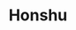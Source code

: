 ---
layout: place
title: "Honshu"
permalink: /new-jersey/jersey-city/honshu.html
stateAbbr: NJ
stateName: New Jersey
cityName: Jersey City
seo:
  name: "Honshu"
  type: Restaurant
  links: http://www.honshulounge.com/
description: "Modern Japanese eatery specializing in sushi & noodles served in a second-story space. Honshu serves delicious sushi in Jersey City, New Jersey. Try fresh Japanese dishes for a great dining experience. Available for takeout, delivery, lunch, and dinner."
place_id: ChIJgXR_NKlQwokR9uRHA0vNKDs
photos:
  - name: >-
      places/ChIJgXR_NKlQwokR9uRHA0vNKDs/photos/AeeoHcL_zI1WARJeGrwzEToxES29kS_vtfksvNti6SppHXs6Ntte3gcox9-xJOJjT2iMJMKmAnJGPsrF475d-m_1m8q9Ba16kqXKhqrVLCVSE9j_Q_Hz2jreU-_-kEVFPPn0ssOsvg4gaPn-xqJypeXezjpc63t8cQNMKoHPRZbyMVFjholGKxQw-EPlttEn3n5GzBU7qMiTv5tq0P-0k3ju5ovrSxFHjpxeR5FZ0bW95rTfLakf_SowI7kZfxRZXOPqp606asJfAuDOcd7moxOh5XraIDEXyKFAMUYQqanfkdlMYQ
    widthPx: 4752
    heightPx: 3168
    authorAttributions:
      - displayName: Honshu
        uri: https://maps.google.com/maps/contrib/111917721639127156377
        photoUri: >-
          https://lh3.googleusercontent.com/a-/ALV-UjUX97-cIoYeqrFSPg87apQmZOmPbdsrF2tLWqNJW5UMo93-rq5K=s100-p-k-no-mo
    flagContentUri: >-
      https://www.google.com/local/imagery/report/?cb_client=maps_api_places.places_api&image_key=!1e10!2sAF1QipNLFUIZLMDqsbLOVG_6GzJNEzI1t9leVXFrMBTZ&hl=en-US
    googleMapsUri: >-
      https://www.google.com/maps/place//data=!3m4!1e2!3m2!1sAF1QipNLFUIZLMDqsbLOVG_6GzJNEzI1t9leVXFrMBTZ!2e10!4m2!3m1!1s0x89c250a9347f7481:0x3b28cd4b0347e4f6
  - name: >-
      places/ChIJgXR_NKlQwokR9uRHA0vNKDs/photos/AeeoHcJDHCQaBotY7s1wjfT42biLispsJRQag1pnuHEDlKQWJvTdM8zmCR59e2LMBtXqhamIwGiS5fhLprlwKpp2FHBwo_y1DjCqtMeUnFNmT4a8d0pDxNxNj1rljaXxvVJ1-qTTVVnGBoELa08CgZQfr36AuZSkTMAJSY2B4IPDV1645FLWk31xASom6aKr3ZfwQ01iMm1dGJzdHZ78J4Mv4UKUTTbi4aFc8rE_iOzFXf04UZymx3CEGVzCC3Nu3GVPZVK-PfftTSkxwwcbke-GWU8ic9RloCrmrVjmxErVfYJtgQ
    widthPx: 3033
    heightPx: 1836
    authorAttributions:
      - displayName: Honshu
        uri: https://maps.google.com/maps/contrib/111917721639127156377
        photoUri: >-
          https://lh3.googleusercontent.com/a-/ALV-UjUX97-cIoYeqrFSPg87apQmZOmPbdsrF2tLWqNJW5UMo93-rq5K=s100-p-k-no-mo
    flagContentUri: >-
      https://www.google.com/local/imagery/report/?cb_client=maps_api_places.places_api&image_key=!1e10!2sAF1QipN-foMK7l-UYiuPHeReXwCrAs9rsNVGUWw9Q9JV&hl=en-US
    googleMapsUri: >-
      https://www.google.com/maps/place//data=!3m4!1e2!3m2!1sAF1QipN-foMK7l-UYiuPHeReXwCrAs9rsNVGUWw9Q9JV!2e10!4m2!3m1!1s0x89c250a9347f7481:0x3b28cd4b0347e4f6
  - name: >-
      places/ChIJgXR_NKlQwokR9uRHA0vNKDs/photos/AeeoHcJC5mEpkX1OXGhEb6lMHFdu27U9sicwRaSiwDIoejfm2kaUdHKiL_3MlIKFezJGUhRP3O6-dRIaiYrOwnV3hMHRnQPxIGOhpHaO-hEOxoM6oozq_cU6cirZiSCcAQCZ6KF1hBPFiJEnOH6etgkJ3n_Y-3D5C9EefUKfMojgTXmuGk_tyQlJwi6Ok3WlTnW1pBO2ALqeTF3zzeb60gzRKQDQzln_oHX02H2Fpqgi-7wTZA1_4kleTFBY-BzeOaHb4huyFb80X3_IwPjJ0v05n1dprOPlz2rkVnAgDQjZhVjxbX10c-gZGsOnXIxhUiFyCVj1qy3TqBf_GGwX7ToczZBSLMeChVdj9Hn64ew3ZpdIEUFzHlAg2JeQ-5dGVbn7m_KbZdz9LStx3Q8TkI1iyxy3OlEQpA8QQoTDeA8_hQVa5g
    widthPx: 3000
    heightPx: 4000
    authorAttributions:
      - displayName: Kim Ellison
        uri: https://maps.google.com/maps/contrib/105540297209834923058
        photoUri: >-
          https://lh3.googleusercontent.com/a-/ALV-UjW4ej-unXNvc_ljXGyBQwORqGMSRuSWfaLt0vB41KU0bqx1wlla=s100-p-k-no-mo
    flagContentUri: >-
      https://www.google.com/local/imagery/report/?cb_client=maps_api_places.places_api&image_key=!1e10!2sCIHM0ogKEICAgIC__-3OWQ&hl=en-US
    googleMapsUri: >-
      https://www.google.com/maps/place//data=!3m4!1e2!3m2!1sCIHM0ogKEICAgIC__-3OWQ!2e10!4m2!3m1!1s0x89c250a9347f7481:0x3b28cd4b0347e4f6
  - name: >-
      places/ChIJgXR_NKlQwokR9uRHA0vNKDs/photos/AeeoHcKmUn2T1-64rdhIzCLKtbgMNGgQKo5vNIEEQIShJ_q669S591hNJvbfy_7AG7t_RFGnFEIUDx6pT1lcAYcLOPo5h-5vQKgrsKr6Y1CvL4_Nin5NaJsE2tx1N9OHGbOheB_eNbxJW73RO8h60abFx1uE_cn4LppI_t91gQK3dpp_8QY9qp41tpCUyjnDFYyIkCX4QVpT1hz_xe3KEWxboBFCZMs0jPn0HkXAYz47TTXqg-oObe5oAbzHH4ZHTHHoSSb1ucl_z5oAc_nJi8a8fK7GIW0K66PBE61OiPLZ7OBrOL5UIR9aLpcw_mh_kt2NQQCmVLln_eU0pkxgc9VOnLnR5Tf9PasH_qRaZbL0ugrAOL0JS62a7HotKV19ZgnQhJzOcPP3gI5-5j8F9FUl5KnraYJDeSMS82HvWAl9hVf_sqM
    widthPx: 4032
    heightPx: 3024
    authorAttributions:
      - displayName: Tavaria Robertson
        uri: https://maps.google.com/maps/contrib/103596880160982396376
        photoUri: >-
          https://lh3.googleusercontent.com/a-/ALV-UjWfpO6DqB39hy3mgJbzG5FJwzHq4GeYtSgBjLNPNKpvCaewpnd_Lg=s100-p-k-no-mo
    flagContentUri: >-
      https://www.google.com/local/imagery/report/?cb_client=maps_api_places.places_api&image_key=!1e10!2sCIHM0ogKEICAgICUxpr1vgE&hl=en-US
    googleMapsUri: >-
      https://www.google.com/maps/place//data=!3m4!1e2!3m2!1sCIHM0ogKEICAgICUxpr1vgE!2e10!4m2!3m1!1s0x89c250a9347f7481:0x3b28cd4b0347e4f6
  - name: >-
      places/ChIJgXR_NKlQwokR9uRHA0vNKDs/photos/AeeoHcL9KhlgxMggu_p0inUcQnaO4icF9nVs33URQLIUzW3PhCJBBgPP1NTq7xTSXt-BfHLHN0NTcbne8mNxvvU8IyPhzSgJvY2p7BZyyNbJms5se5lYk7sx2UFYzVp02cQSuwcnd7amGV8JVIlKSUS8WMsnbfTkwigGC96aFWMYT75O4JqQkoqOa3QwTSvT-OqokG8wCm6inhFOUYqiUxplqPHaIfcGuYZGQHaJoZsRei4bCYeJA64c7LUGiY4vRtNolTm2w6dss3G79mufuTzF64DxjmbPS1NOz2xDdNdUpNQogsVDMpr2PZt7ubwqZYfj0ogXkJJZ2VJx1h_WCPXRByLQmC48lWpr8aIfLbtuD43kHc-FXK4zP2RGZV6W4JEkf998BKp8Nw_i-BSIQ0rY_bo7X83DSWIUwAdnARakWgbUuA
    widthPx: 3600
    heightPx: 4800
    authorAttributions:
      - displayName: Nehal Ahmed
        uri: https://maps.google.com/maps/contrib/116481844845729614973
        photoUri: >-
          https://lh3.googleusercontent.com/a-/ALV-UjV-YG9-F7AXcQjts1kLsdnRZAA_RRStaTvEWalKTSHzEpKH5aB_XA=s100-p-k-no-mo
    flagContentUri: >-
      https://www.google.com/local/imagery/report/?cb_client=maps_api_places.places_api&image_key=!1e10!2sCIHM0ogKEICAgICrnu2JUA&hl=en-US
    googleMapsUri: >-
      https://www.google.com/maps/place//data=!3m4!1e2!3m2!1sCIHM0ogKEICAgICrnu2JUA!2e10!4m2!3m1!1s0x89c250a9347f7481:0x3b28cd4b0347e4f6
  - name: >-
      places/ChIJgXR_NKlQwokR9uRHA0vNKDs/photos/AeeoHcKH4gW9YHGPMBo-sI1OY9CpKDLnG0PJB9VhMWu1dSjb8YM9bVoLPLElr17Kl8r7SBrmre7p5opjbQSUTGnU4CQNN3h0L62OrtRgyMk4s8RsjY07UHe7CnjyuM7xgFO31-nigAUov4oI4GCzaYGUDPG4N70fn0o8ZdBul8TrI8yMkFmEvDOpZB7SiWXEfi3LiHbda1DM1g1ewh_3xVBku-v_wFiaA03ZvJMjhWnLYxmzixjZk4QUntRQYUyznQSPdEKkb3eBvGdlHBfWA8f8H48c0QQu751pQQx9hUErOqaGB7jd-rb3Lvp-8_ycCSiu0z3z00ZoG5koGpD_g6yRGD4xMuf5BRK9R-MVh05fxCEQs5ddjqlm8eUwN9E454YUPIZC9ENznOoPPYoe2Zt9BWH7GD3SSVTzaY8HRGyVqfAmMg
    widthPx: 3600
    heightPx: 4800
    authorAttributions:
      - displayName: Nehal Ahmed
        uri: https://maps.google.com/maps/contrib/116481844845729614973
        photoUri: >-
          https://lh3.googleusercontent.com/a-/ALV-UjV-YG9-F7AXcQjts1kLsdnRZAA_RRStaTvEWalKTSHzEpKH5aB_XA=s100-p-k-no-mo
    flagContentUri: >-
      https://www.google.com/local/imagery/report/?cb_client=maps_api_places.places_api&image_key=!1e10!2sCIHM0ogKEICAgICrnu2JYA&hl=en-US
    googleMapsUri: >-
      https://www.google.com/maps/place//data=!3m4!1e2!3m2!1sCIHM0ogKEICAgICrnu2JYA!2e10!4m2!3m1!1s0x89c250a9347f7481:0x3b28cd4b0347e4f6
  - name: >-
      places/ChIJgXR_NKlQwokR9uRHA0vNKDs/photos/AeeoHcIUxjYjFPWJpEwMX4fyAMLb1kAw3ENdfDucY9JcNRP06T7bHsm1XdUL1CGQPQwzh0DLks28QTNPIAhNAFBfwEtTGDBnv9LmfVCZmUpPjI1i3rDGjdYC2DUgA55Cc07NZIu6Sk3WtGEV_giaSj25L9pEv-EnMMAbQ3kuRgH9BIxAUK4RHT_n-zxX8WuwDqfDS8v3Hs0dJ_U3lEDiRB_0fybJCJlifXltV5xY7p_WLQJvdwGVlxEtju_IQMYKinBB_Au8dqo9kTdIAuTbzwgfEPMNlHqZYXHlrR3WE-auO8Cami8qFFP76eEVLTHsLuJZfc1jfmCo_yVleo_zgRf7gjdWV6XhWwkq6FGwplJ-8ud83stUZGW79Q3m6bO0w3aPV-Qn-JP3u6ICkJtWqJTUrDhAo21aaTmndOwRAfXPgAjDmQ
    widthPx: 4032
    heightPx: 3024
    authorAttributions:
      - displayName: Wei Zhong
        uri: https://maps.google.com/maps/contrib/100979938409795230083
        photoUri: >-
          https://lh3.googleusercontent.com/a/ACg8ocL-dwvJoEw510Ifi5Bf3ukPaM647j50zZYpcwcneqbbqgd9IeY=s100-p-k-no-mo
    flagContentUri: >-
      https://www.google.com/local/imagery/report/?cb_client=maps_api_places.places_api&image_key=!1e10!2sCIHM0ogKEICAgICBkuHjNQ&hl=en-US
    googleMapsUri: >-
      https://www.google.com/maps/place//data=!3m4!1e2!3m2!1sCIHM0ogKEICAgICBkuHjNQ!2e10!4m2!3m1!1s0x89c250a9347f7481:0x3b28cd4b0347e4f6
  - name: >-
      places/ChIJgXR_NKlQwokR9uRHA0vNKDs/photos/AeeoHcIlr_2_0kPn-HywVTUA-h-pe9VdWoQiQ9uxzdZ9Z-fkF8tvuThIu6ETl-jKmHncGS9aM_fJ2EbxbI7TZfMmRfQ3sDsSXJwuhuzutegUx_R76nN83o_7j8FQGdy6oWBpOEcmo9s4ko6KCWtkCM_7SovTeITqKHZLTtX7BUIcGpq13---TI0jMYhZ9joJ88_uxAUU4cdOfaFeCDIYMJ3riDILWMo5CeTynBmoJbsj4ztL3NOiApn07eyK7wGD2ABC_r8FQExX4iFzwk-1LYSyWJKyhM9gXH13VTzItqrN2rc4lRNbbjgj-a2URxw25sQ7msjC2rjc8xsB9yT0XsOakVnTlhB0z6XeFXM4VLZwoPFOslJQYrJLUqvWW5549Bvdse3VSyi9H_czyr_u9XU8Q1kE2ISEgYbuhblEscexh0yI_A
    widthPx: 4800
    heightPx: 3600
    authorAttributions:
      - displayName: Matthew Czuba
        uri: https://maps.google.com/maps/contrib/117834284381416174255
        photoUri: >-
          https://lh3.googleusercontent.com/a-/ALV-UjW9BGXRFjtGMt1v5UDj2jypSODZcuvwieuLVF9_v0zaS27pYTj6=s100-p-k-no-mo
    flagContentUri: >-
      https://www.google.com/local/imagery/report/?cb_client=maps_api_places.places_api&image_key=!1e10!2sCIHM0ogKEICAgIDfk-KjPg&hl=en-US
    googleMapsUri: >-
      https://www.google.com/maps/place//data=!3m4!1e2!3m2!1sCIHM0ogKEICAgIDfk-KjPg!2e10!4m2!3m1!1s0x89c250a9347f7481:0x3b28cd4b0347e4f6
  - name: >-
      places/ChIJgXR_NKlQwokR9uRHA0vNKDs/photos/AeeoHcKqLv3et6tSGPw9MPAHqTa70vyYTFp7OF613nyowrnAOqGKKUmhL3VR5U_c9xLYQPMXG-YMoXM8aUMh610w14-ap6bCIOk7vEsocVwRCk6quYtfOB9pgtgi09lgulTaKPDYh96GHnw95igBtIN3fGqnsGn5eRBJR4ysRdKrPmi7lY9L7uKgqN9E7NlNRQDqzpm4z5I8jDwJQvme5kOvMPrOS3wcje63WoOlz1y7bzozMHLyZCOh4GWQHEW9drRbJ8t-6Jm7clCYWUAgl9LKm0iAnsYTJ2OqWnM8nokX4a32CrR9B2DQl8OddtsryquL3F9foFmQTq8UdmrW8RwItCtMfr0gDbMFmSc4t1wkEWhAVNXJ4kmrbyZMX6EZLNBdQfeRe7nZZbfqZAxGuFpNPFVNcNbjY0VFnSzaHRzNlbY
    widthPx: 3600
    heightPx: 4800
    authorAttributions:
      - displayName: Nehal Ahmed
        uri: https://maps.google.com/maps/contrib/116481844845729614973
        photoUri: >-
          https://lh3.googleusercontent.com/a-/ALV-UjV-YG9-F7AXcQjts1kLsdnRZAA_RRStaTvEWalKTSHzEpKH5aB_XA=s100-p-k-no-mo
    flagContentUri: >-
      https://www.google.com/local/imagery/report/?cb_client=maps_api_places.places_api&image_key=!1e10!2sCIHM0ogKEICAgICrnu3xXw&hl=en-US
    googleMapsUri: >-
      https://www.google.com/maps/place//data=!3m4!1e2!3m2!1sCIHM0ogKEICAgICrnu3xXw!2e10!4m2!3m1!1s0x89c250a9347f7481:0x3b28cd4b0347e4f6
  - name: >-
      places/ChIJgXR_NKlQwokR9uRHA0vNKDs/photos/AeeoHcJlXVGlxS6ESX5y9U-FglVoajRurPMzuA6nsq03N6EDe3voF9W-JuupIV6ieVXac0Wpmw8CFr34i3MwtcranSW_e4ZCnih5UsbUQrpcCvYyxv-gzLsoXWYark_TCkKZDqxu7D1kX-DWH6ZvJtpFChg-fFhxtP85QiOslnlSGIOErACSpUuyWbhgl-VxTUqAwJED6E_2EYjhVTIYruER0RfhEw8g57ZuhgE8k2TGY24nZFLQ0NCFZzTgyMm_M-C3PkqxcjtdvlT-46SxX-g6uMlx8eP5cUrR2zurcR28dLW0BdESPRaeZUi-26xKtIZZdcwvSjKs3nSxqr2Z_FdUsL_tYl98zFW1U698pNiWwmjH7kFsnu6nL2IlSYF-kZjtnvdlE01tNXSDIfFrWMMndC94SG2ck-H99vw4TpX4B53mzsXA
    widthPx: 4080
    heightPx: 3072
    authorAttributions:
      - displayName: Oleksandr Rivkind
        uri: https://maps.google.com/maps/contrib/114566426354947852388
        photoUri: >-
          https://lh3.googleusercontent.com/a-/ALV-UjUmr9mCP9pJjBXV76hj7hy_MCWiH5rvpcmwzfsZjGza9m_WCgqP=s100-p-k-no-mo
    flagContentUri: >-
      https://www.google.com/local/imagery/report/?cb_client=maps_api_places.places_api&image_key=!1e10!2sCIHM0ogKEICAgIDr2sPm8QE&hl=en-US
    googleMapsUri: >-
      https://www.google.com/maps/place//data=!3m4!1e2!3m2!1sCIHM0ogKEICAgIDr2sPm8QE!2e10!4m2!3m1!1s0x89c250a9347f7481:0x3b28cd4b0347e4f6
address: 95 Greene St, Jersey City, NJ 07302, USA
street: 95 Greene St
city: Jersey City
state: NJ
zip: '07302'
country: USA
neighborhood: Downtown Jersey City
latitude: '40.715473'
longitude: '-74.036116'
accessibility_options:
  wheelchairAccessibleEntrance: true
  wheelchairAccessibleRestroom: true
  wheelchairAccessibleSeating: true
business_status: OPERATIONAL
name: Honshu
google_maps_links:
  directionsUri: >-
    https://www.google.com/maps/dir//''/data=!4m7!4m6!1m1!4e2!1m2!1m1!1s0x89c250a9347f7481:0x3b28cd4b0347e4f6!3e0
  placeUri: https://maps.google.com/?cid=4262882769367459062
  writeAReviewUri: >-
    https://www.google.com/maps/place//data=!4m3!3m2!1s0x89c250a9347f7481:0x3b28cd4b0347e4f6!12e1
  reviewsUri: >-
    https://www.google.com/maps/place//data=!4m4!3m3!1s0x89c250a9347f7481:0x3b28cd4b0347e4f6!9m1!1b1
  photosUri: >-
    https://www.google.com/maps/place//data=!4m3!3m2!1s0x89c250a9347f7481:0x3b28cd4b0347e4f6!10e5
primary_type: Sushi Restaurant
opening_hours:
  regular: null
  current: null
secondary_opening_hours:
  regular:
    weekdayDescriptions: null
    type: null
  current:
    weekdayDescriptions: null
    type: null
phone: (201) 324-2788
price_level: PRICE_LEVEL_MODERATE
price_range: $30 &ndash; $50
rating: '4.3'
rating_count: 1033
website: http://www.honshulounge.com/
reviews:
  - name: >-
      places/ChIJgXR_NKlQwokR9uRHA0vNKDs/reviews/ChZDSUhNMG9nS0VJQ0FnSUN2bmZlUlRREAE
    relativePublishTimeDescription: 4 months ago
    rating: 4
    text:
      text: >-
        So glad we found a great restaurant nearby! We went for Friday lunch for
        the first time and didn’t expect anything extraordinary, but we were
        pleasantly surprised. The quality of the food was spot-on, especially
        considering the price. We really enjoyed it! The tuna sushi, sashimi,
        and rolls were amazing, and the tempura was also excellent. We’ll
        definitely be back for dinner and plan to visit more often. Highly
        recommend!
      languageCode: en
    originalText:
      text: >-
        So glad we found a great restaurant nearby! We went for Friday lunch for
        the first time and didn’t expect anything extraordinary, but we were
        pleasantly surprised. The quality of the food was spot-on, especially
        considering the price. We really enjoyed it! The tuna sushi, sashimi,
        and rolls were amazing, and the tempura was also excellent. We’ll
        definitely be back for dinner and plan to visit more often. Highly
        recommend!
      languageCode: en
    authorAttribution:
      displayName: Karl Kwon
      uri: https://www.google.com/maps/contrib/105996583192363624262/reviews
      photoUri: >-
        https://lh3.googleusercontent.com/a-/ALV-UjV-mrE4nh27HppgAmh6b2X8HZ55Qv_Bg3G-72NBtizXGoS6FqvlvA=s128-c0x00000000-cc-rp-mo-ba5
    publishTime: '2024-12-13T19:44:19.396986Z'
    flagContentUri: >-
      https://www.google.com/local/review/rap/report?postId=ChZDSUhNMG9nS0VJQ0FnSUN2bmZlUlRREAE&d=17924085&t=1
    googleMapsUri: >-
      https://www.google.com/maps/reviews/data=!4m6!14m5!1m4!2m3!1sChZDSUhNMG9nS0VJQ0FnSUN2bmZlUlRREAE!2m1!1s0x89c250a9347f7481:0x3b28cd4b0347e4f6
  - name: >-
      places/ChIJgXR_NKlQwokR9uRHA0vNKDs/reviews/ChZDSUhNMG9nS0VJQ0FnTURndzhEZ1VnEAE
    relativePublishTimeDescription: a month ago
    rating: 5
    text:
      text: >-
        Going to Honshu is always a delicious experience. I like to go there for
        happy hour to get some drinks and sushi rolls. The quality is always
        consistent, the sushi is always fresh, and the service is great! I
        highly recommend this restaurant and can’t wait to go back.
      languageCode: en
    originalText:
      text: >-
        Going to Honshu is always a delicious experience. I like to go there for
        happy hour to get some drinks and sushi rolls. The quality is always
        consistent, the sushi is always fresh, and the service is great! I
        highly recommend this restaurant and can’t wait to go back.
      languageCode: en
    authorAttribution:
      displayName: angrecia santana
      uri: https://www.google.com/maps/contrib/102719041703065294370/reviews
      photoUri: >-
        https://lh3.googleusercontent.com/a-/ALV-UjUUWqXyMWlorqP1_ZAGJSXMemEGsG97gUxLW2v10lRshBbf4sxK6g=s128-c0x00000000-cc-rp-mo
    publishTime: '2025-02-27T00:31:54.742882Z'
    flagContentUri: >-
      https://www.google.com/local/review/rap/report?postId=ChZDSUhNMG9nS0VJQ0FnTURndzhEZ1VnEAE&d=17924085&t=1
    googleMapsUri: >-
      https://www.google.com/maps/reviews/data=!4m6!14m5!1m4!2m3!1sChZDSUhNMG9nS0VJQ0FnTURndzhEZ1VnEAE!2m1!1s0x89c250a9347f7481:0x3b28cd4b0347e4f6
  - name: >-
      places/ChIJgXR_NKlQwokR9uRHA0vNKDs/reviews/ChZDSUhNMG9nS0VJQ0FnTUNRa2NTWld3EAE
    relativePublishTimeDescription: a month ago
    rating: 5
    text:
      text: >-
        Went on a Tuesday night it was fairly busy around 7:30.  I ordered the
        Montgomery roll and two pieces of octopus.  Both were very large and
        excellent, better than most places as well as the hot sake.  I give it
        all aces!  Service made me feel very welcomed.  $49
      languageCode: en
    originalText:
      text: >-
        Went on a Tuesday night it was fairly busy around 7:30.  I ordered the
        Montgomery roll and two pieces of octopus.  Both were very large and
        excellent, better than most places as well as the hot sake.  I give it
        all aces!  Service made me feel very welcomed.  $49
      languageCode: en
    authorAttribution:
      displayName: Richard Way
      uri: https://www.google.com/maps/contrib/113700388774762534115/reviews
      photoUri: >-
        https://lh3.googleusercontent.com/a-/ALV-UjW0YAdaktSPHM9vguuNlsLBADkE-UnUFMIK_te1Uazf_h1yLncblw=s128-c0x00000000-cc-rp-mo
    publishTime: '2025-03-05T02:17:53.496115Z'
    flagContentUri: >-
      https://www.google.com/local/review/rap/report?postId=ChZDSUhNMG9nS0VJQ0FnTUNRa2NTWld3EAE&d=17924085&t=1
    googleMapsUri: >-
      https://www.google.com/maps/reviews/data=!4m6!14m5!1m4!2m3!1sChZDSUhNMG9nS0VJQ0FnTUNRa2NTWld3EAE!2m1!1s0x89c250a9347f7481:0x3b28cd4b0347e4f6
  - name: >-
      places/ChIJgXR_NKlQwokR9uRHA0vNKDs/reviews/ChZDSUhNMG9nS0VJQ0FnSUQzbDY3ekF3EAE
    relativePublishTimeDescription: 4 months ago
    rating: 5
    text:
      text: >-
        Came to this restaurant in 2018 as a first date with my now husband and
        the food quality remains amazing to this day! The waiters are always
        respectful and patient! Loved the lava cake and clear soup!
      languageCode: en
    originalText:
      text: >-
        Came to this restaurant in 2018 as a first date with my now husband and
        the food quality remains amazing to this day! The waiters are always
        respectful and patient! Loved the lava cake and clear soup!
      languageCode: en
    authorAttribution:
      displayName: Isadora Gerges
      uri: https://www.google.com/maps/contrib/116241285235502353617/reviews
      photoUri: >-
        https://lh3.googleusercontent.com/a-/ALV-UjVOfqKsqP6OUSJXXaOnrJrJEWfqTUuYcCHGQzZjm-uVmrZxuNDs=s128-c0x00000000-cc-rp-mo-ba2
    publishTime: '2024-11-19T19:24:30.147480Z'
    flagContentUri: >-
      https://www.google.com/local/review/rap/report?postId=ChZDSUhNMG9nS0VJQ0FnSUQzbDY3ekF3EAE&d=17924085&t=1
    googleMapsUri: >-
      https://www.google.com/maps/reviews/data=!4m6!14m5!1m4!2m3!1sChZDSUhNMG9nS0VJQ0FnSUQzbDY3ekF3EAE!2m1!1s0x89c250a9347f7481:0x3b28cd4b0347e4f6
  - name: >-
      places/ChIJgXR_NKlQwokR9uRHA0vNKDs/reviews/ChdDSUhNMG9nS0VJQ0FnSUNybnUzeDd3RRAB
    relativePublishTimeDescription: 9 months ago
    rating: 4
    text:
      text: >-
        A lovely comfy dinner spot next to the riverfront/Exchange. We went for
        Saturday dinner, it wasn’t too busy. They had both indoor and outdoor
        seating. The restaurant has nice decor and ambience.


        The menu is decent, not overwhelming, bunch of appetizers, sushi rolls
        and few other entrees. Among appetizers, grilled calamari was good,
        jumbo scallops, miso soup and eggplant were excellent. The Tokyo roll
        was amazing, but Godzilla and Montgomery rolls were okay for me. My
        friend loves their tuna tar tar. The katsu don were nice fulfilling dish
        as well.


        Service is good. Food in prepared in a decent time. Sushi rolls are
        colorful and presented nicely. But for the price, it is not as
        extravagant as upscale Japanese restaurant.
      languageCode: en
    originalText:
      text: >-
        A lovely comfy dinner spot next to the riverfront/Exchange. We went for
        Saturday dinner, it wasn’t too busy. They had both indoor and outdoor
        seating. The restaurant has nice decor and ambience.


        The menu is decent, not overwhelming, bunch of appetizers, sushi rolls
        and few other entrees. Among appetizers, grilled calamari was good,
        jumbo scallops, miso soup and eggplant were excellent. The Tokyo roll
        was amazing, but Godzilla and Montgomery rolls were okay for me. My
        friend loves their tuna tar tar. The katsu don were nice fulfilling dish
        as well.


        Service is good. Food in prepared in a decent time. Sushi rolls are
        colorful and presented nicely. But for the price, it is not as
        extravagant as upscale Japanese restaurant.
      languageCode: en
    authorAttribution:
      displayName: Nehal Ahmed
      uri: https://www.google.com/maps/contrib/116481844845729614973/reviews
      photoUri: >-
        https://lh3.googleusercontent.com/a-/ALV-UjV-YG9-F7AXcQjts1kLsdnRZAA_RRStaTvEWalKTSHzEpKH5aB_XA=s128-c0x00000000-cc-rp-mo-ba8
    publishTime: '2024-07-07T13:28:40.175162Z'
    flagContentUri: >-
      https://www.google.com/local/review/rap/report?postId=ChdDSUhNMG9nS0VJQ0FnSUNybnUzeDd3RRAB&d=17924085&t=1
    googleMapsUri: >-
      https://www.google.com/maps/reviews/data=!4m6!14m5!1m4!2m3!1sChdDSUhNMG9nS0VJQ0FnSUNybnUzeDd3RRAB!2m1!1s0x89c250a9347f7481:0x3b28cd4b0347e4f6
parking_options:
  freeStreetParking: true
  paidStreetParking: true
  paidGarageParking: true
payment_options:
  acceptsCreditCards: true
  acceptsDebitCards: true
  acceptsCashOnly: false
  acceptsNfc: true
allow_dogs: null
curbside_pickup: true
delivery: true
dine_in: true
good_for_children: true
good_for_groups: true
good_for_sports: false
live_music: false
menu_for_children: false
outdoor_seating: true
reservable: true
restroom: true
serves_beer: true
serves_breakfast: false
serves_brunch: null
serves_cocktails: true
serves_coffee: true
serves_dinner: true
serves_dessert: true
serves_lunch: true
serves_vegetarian_food: true
serves_wine: true
takeout: true
summary: >-
  Modern Japanese eatery specializing in sushi & noodles served in a
  second-story space.

---